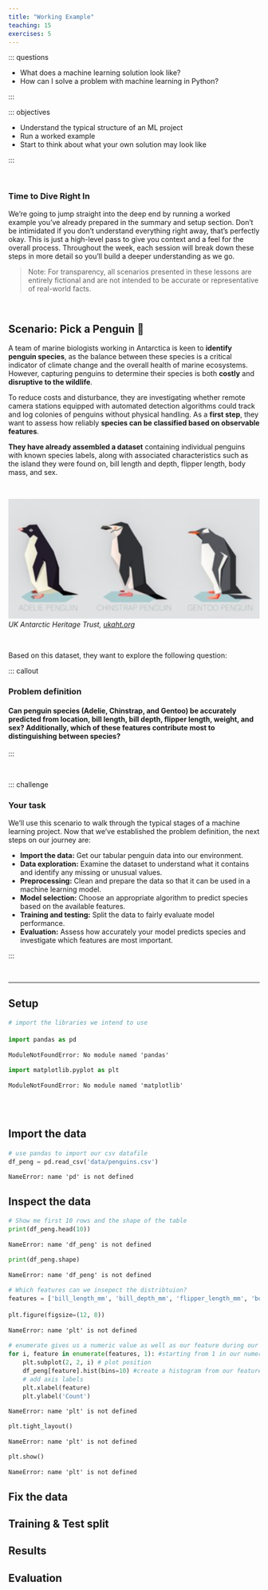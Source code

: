 ```yaml
---
title: "Working Example"
teaching: 15
exercises: 5
---
```




::: questions

- What does a machine learning solution look like? 
- How can I solve a problem with machine learning in Python? 

:::

::: objectives

- Understand the typical structure of an ML project
- Run a worked example
- Start to think about what your own solution may look like

:::

<br>

### Time to Dive Right In

We’re going to jump straight into the deep end by running a worked example you’ve already prepared in the summary and setup section. Don’t be intimidated if you don’t understand everything right away, that’s perfectly okay. This is just a high-level pass to give you context and a feel for the overall process. Throughout the week, each session will break down these steps in more detail so you’ll build a deeper understanding as we go.

> Note: For transparency, all scenarios presented in these lessons are entirely fictional and are not intended to be accurate or representative of real-world facts.

<br>

## Scenario: Pick a Penguin 🐧

A team of marine biologists working in Antarctica is keen to **identify penguin species**, as the balance between these species is a critical indicator of climate change and the overall health of marine ecosystems. However, capturing penguins to determine their species is both **costly** and **disruptive to the wildlife**.

To reduce costs and disturbance, they are investigating whether remote camera stations equipped with automated detection algorithms could track and log colonies of penguins without physical handling. As a **first step**, they want to assess how reliably **species can be classified based on observable features**.

**They have already assembled a dataset** containing individual penguins with known species labels, along with associated characteristics such as the island they were found on, bill length and depth, flipper length, body mass, and sex.

<br>

![Penguins](fig/penguins.png)  
*UK Antarctic Heritage Trust, [ukaht.org](https://www.ukaht.org/latest-news/2025/can-you-name-the-18-species-of-penguins/)*

<br>


Based on this dataset, they want to explore the following question:

::: callout
### Problem definition

#### Can **penguin species** (Adelie, Chinstrap, and Gentoo) be accurately **predicted** from **location, bill length, bill depth, flipper length, weight,** and **sex**? Additionally, which of these **features contribute most** to distinguishing between species?
:::

<br>

::: challenge
### Your task

We’ll use this scenario to walk through the typical stages of a machine learning project. Now that we’ve established the problem definition, the next steps on our journey are:
- **Import the data:** Get our tabular penguin data into our environment.
- **Data exploration:** Examine the dataset to understand what it contains and identify any missing or unusual values.
- **Preprocessing:** Clean and prepare the data so that it can be used in a machine learning model.
- **Model selection:** Choose an appropriate algorithm to predict species based on the available features.
- **Training and testing:** Split the data to fairly evaluate model performance.
- **Evaluation:** Assess how accurately your model predicts species and investigate which features are most important.

:::

<br>

---

## Setup


``` python
# import the libraries we intend to use

import pandas as pd
```

``` output
ModuleNotFoundError: No module named 'pandas'
```

``` python
import matplotlib.pyplot as plt
```

``` output
ModuleNotFoundError: No module named 'matplotlib'
```

<br>
<br>

## Import the data


``` python
# use pandas to import our csv datafile
df_peng = pd.read_csv('data/penguins.csv')
```

``` output
NameError: name 'pd' is not defined
```

## Inspect the data


``` python
# Show me first 10 rows and the shape of the table
print(df_peng.head(10))
```

``` output
NameError: name 'df_peng' is not defined
```

``` python
print(df_peng.shape)
```

``` output
NameError: name 'df_peng' is not defined
```


``` python
# Which features can we insepect the distribtuion?
features = ['bill_length_mm', 'bill_depth_mm', 'flipper_length_mm', 'body_mass_g']

plt.figure(figsize=(12, 8))
```

``` output
NameError: name 'plt' is not defined
```

``` python
# enumerate gives us a numeric value as well as our feature during our loop
for i, feature in enumerate(features, 1): #starting from 1 in our numeric loop
    plt.subplot(2, 2, i) # plot position
    df_peng[feature].hist(bins=10) #create a histogram from our feature with 10 bins 
    # add axis labels
    plt.xlabel(feature)
    plt.ylabel('Count')
```

``` output
NameError: name 'plt' is not defined
```

``` python
plt.tight_layout()
```

``` output
NameError: name 'plt' is not defined
```

``` python
plt.show()
```

``` output
NameError: name 'plt' is not defined
```

## Fix the data

## Training & Test split

## Results 

## Evaluation

